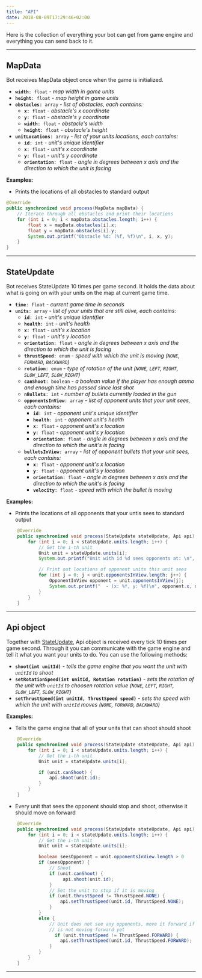 ```yaml
---
title: "API"
date: 2018-08-09T17:29:46+02:00
---
```


Here is the collection of everything your bot can get from game engine and everything you can send back to it.

---

## MapData

Bot receives MapData object once when the game is initialized.

* **```width```**```: float``` - *map width in game units*
* **```height```**```: float``` - *map height in game units*
* **```obstacles```**```: array``` - *list of obstacles, each contains:*
    * **```x```**```: float``` - *obstacle's x coordinate*
    * **```y```**```: float``` - *obstacle's y coordinate*
    * **```width```**```: float``` - *obstacle's width*
    * **```height```**```: float``` - *obstacle's height*
* **```unitLocations```**```: array``` - *list of your units locations, each contains:*
    * **```id```**```: int``` - *unit's unique identifier*
    * **```x```**```: float``` - *unit's x coordinate*
    * **```y```**```: float``` - *unit's y coordinate*
    * **```orientation```**```: float``` - *angle in degrees between x axis and the direction to which the unit is facing*

**Examples:**  

 * Prints the locations of all obstacles to standard output

```java
@Override
public synchronized void process(MapData mapData) {
    // Iterate through all obstacles and print their locations
    for (int i = 0; i < mapData.obstacles.length; i++) {
        float x = mapData.obstacles[i].x;
        float y = mapData.obstacles[i].y;
        System.out.printf("Obstacle %d: (%f, %f)\n", i, x, y);
    }    
}
```

---

## StateUpdate

Bot receives StateUpdate 10 times per game second. It holds the data about what is going on with your units on the map at current game time.

* **```time```**```: float``` - *current game time in seconds*
* **```units```**```: array``` - *list of your units that are still alive, each contains:*
    * **```id```**```: int``` - *unit's unique identifier*
    * **```health```**```: int``` - *unit's health*
    * **```x```**```: float``` - *unit's x location*
    * **```y```**```: float``` - *unit's y location*
    * **```orientation```**```: float``` - *angle in degrees between x axis and the direction to which the unit is facing*
    * **```thrustSpeed```**```: enum``` - *speed with which the unit is moving (```NONE```, ```FORWARD```, ```BACKWARD```)*
    * **```rotation```**```: enum``` - *type of rotation of the unit (```NONE```, ```LEFT```, ```RIGHT```, ```SLOW_LEFT```, ```SLOW_RIGHT```)*
    * **```canShoot```**```: boolean``` - *a boolean value if the player has enough ammo and enough time has passed since last shot*
    * **```nBullets```**```: int``` - *number of bullets currently loaded in the gun*
    * **```opponentsInView```**```: array``` - *list of opponent units that your unit sees, each contains:*
        * **```id```**```: int``` - *opponent unit's unique identifier*
        * **```health```**```: int``` - *opponent unit's health*
        * **```x```**```: float``` - *opponent unit's x location*
        * **```y```**```: float``` - *opponent unit's y location*
        * **```orientation```**```: float``` - *angle in degrees between x axis and the direction to which the unit's is facing*
    * **```bulletsInView```**```: array``` - *list of opponent bullets that your unit sees, each contains:*
        * **```x```**```: float``` - *opponent unit's x location*
        * **```y```**```: float``` - *opponent unit's y location*
        * **```orientation```**```: float``` - *angle in degrees between x axis and the direction to which the unit's is facing*
        * **```velocity```**```: float``` - *speed with which the bullet is moving*

**Examples:**  

 * Prints the locations of all opponents that your untis sees to standard output

```java
    @Override
    public synchronized void process(StateUpdate stateUpdate, Api api) {
        for (int i = 0; i < stateUpdate.units.length; i++) {
            // Get the i-th unit
            Unit unit = stateUpdate.units[i];
            System.out.printf("Unit with id %d sees opponents at: \n", unit.id);

            // Print out locations of opponent units this unit sees
            for (int j = 0; j < unit.opponentsInView.length; j++) {
                OpponentInView opponent = unit.opponentsInView[j];
                System.out.printf("  - (x: %f, y: %f)\n", opponent.x, opponent.y);
            }
        }
    }
```

---

## Api object

Together with [StateUpdate](/api/#stateupdate), Api object is received every tick 10 times per game second. Through it you can communicate with the game engine and tell it what you want your units to do. You can use the following methods:

* **```shoot(int unitId)```** - *tells the game engine that you want the unit with ```unitId``` to shoot*
* **```setRotationSpeed(int unitId, Rotation rotation)```** - *sets the rotation of the unit with ```unitId``` to choosen rotation value (```NONE```, ```LEFT```, ```RIGHT```, ```SLOW_LEFT```, ```SLOW_RIGHT```)*
* **```setThrustSpeed(int unitId, ThrustSpeed speed)```** - *sets the speed with which the unit with ```unitId``` moves (```NONE```, ```FORWARD```, ```BACKWARD```)*

**Examples:**  

 * Tells the game engine that all of your units that can shoot should shoot


```java
    @Override
    public synchronized void process(StateUpdate stateUpdate, Api api) {
        for (int i = 0; i < stateUpdate.units.length; i++) {
            // Get the i-th unit
            Unit unit = stateUpdate.units[i];

            if (unit.canShoot) {
                api.shoot(unit.id);
            }
        }
    }
```

 * Every unit that sees the opponent should stop and shoot, otherwise it should move on forward

```java
    @Override
    public synchronized void process(StateUpdate stateUpdate, Api api) {
        for (int i = 0; i < stateUpdate.units.length; i++) {
            // Get the i-th unit
            Unit unit = stateUpdate.units[i];

            boolean seesOpponent = unit.opponentsInView.length > 0
            if (seesOpponent) {
                // Shoot
                if (unit.canShoot) {
                     api.shoot(unit.id);
                }
                // Set the unit to stop if it is moving
                if (unit.thrustSpeed != ThrustSpeed.NONE) {
                    api.setThrustSpeed(unit.id, ThrustSpeed.NONE);
                }
            } 
            else {
                // Unit does not see any opponents, move it forward if it
                // is not moving forward yet
                  if (unit.thrustSpeed != ThrustSpeed.FORWARD) {
                    api.setThrustSpeed(unit.id, ThrustSpeed.FORWARD);
                }
            }
        }
    }
```

---